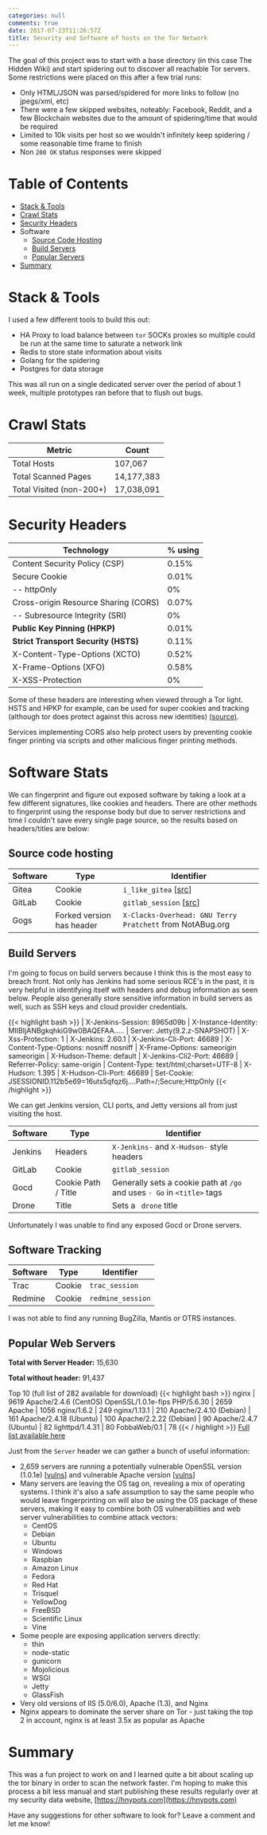 ```yaml
---
categories: null
comments: true
date: 2017-07-23T11:26:57Z
title: Security and Software of hosts on the Tor Network
---
```


The goal of this project was to start with a base directory (in this case The Hidden Wiki) and start spidering out to discover all reachable Tor servers. Some restrictions were placed on this after a few trial runs:

* Only HTML/JSON was parsed/spidered for more links to follow (no jpegs/xml, etc)
* There were a few skipped websites, noteably: Facebook, Reddit, and a few Blockchain websites due to the amount of spidering/time that would be required
* Limited to 10k visits per host so we wouldn't infinitely keep spidering / some reasonable time frame to finish
* Non `200 OK` status responses were skipped

# Table of Contents

* <a href="#stack">Stack & Tools</a>
* <a href="#crawl-stats">Crawl Stats</a>
* <a href="#security-headers">Security Headers</a>
* Software
  * <a href="#source-code">Source Code Hosting</a>
  * <a href="#build-servers">Build Servers</a>
  * <a href="#top-40">Popular Servers</a>
* <a href="#summary">Summary</a>

<a name="stack"></a>
# Stack & Tools

I used a few different tools to build this out:

* HA Proxy to load balance between `tor` SOCKs proxies so multiple could be run at the same time to saturate a network link
* Redis to store state information about visits
* Golang for the spidering
* Postgres for data storage

This was all run on a single dedicated server over the period of about 1 week, multiple prototypes ran before that to flush out bugs.

<a name="crawl-stats"></a>
# Crawl Stats

| Metric | Count |
| ------------- | ------------- |
| Total Hosts | 107,067 |
| Total Scanned Pages | 14,177,383 |
| Total Visited (non-200+) | 17,038,091 |

<a name="security-headers"></a>
# Security Headers

| Technology | % using |
| --- | --- |
| Content Security Policy (CSP) | 0.15% |
| Secure Cookie | 0.01% |
| -- httpOnly | 0% |
| Cross-origin Resource Sharing (CORS) | 0.07% |
| -- Subresource Integrity (SRI) | 0% |
| **Public Key Pinning (HPKP)** | 0.01% |
| **Strict Transport Security (HSTS)** | 0.11% |
| X-Content-Type-Options (XCTO) | 0.52% |
| X-Frame-Options (XFO)| 0.58% |
| X-XSS-Protection | 0% |

Some of these headers are interesting when viewed through a Tor light. HSTS and HPKP for example, can be used for super cookies and tracking (although tor does protect against this across new identities) [(source)](https://www.torproject.org/projects/torbrowser/design/).

Services implementing CORS also help protect users by preventing cookie finger printing via scripts and other malicious finger printing methods.

# Software Stats

We can fingerprint and figure out exposed software by taking a look at a few different signatures, like cookies and headers. There are other methods to fingerprint using the response body but due to server restrictions and time I couldn't save every single page source, so the results based on headers/titles are below:

<a name="source-code"></a>
## Source code hosting

| Software | Type | Identifier |
| --------- | ---- |--------- |
| Gitea | Cookie | `i_like_gitea` [[src](https://github.com/go-gitea/gitea/blob/0b177574c92b2f8c4a4d0d9de01ff1bf5eda06a2/modules/setting/setting.go#L1247)] |
| GitLab | Cookie | `gitlab_session` [[src](https://gitlab.com/gitlab-org/gitlab-ce/blob/master/config/initializers/session_store.rb#L13)]|
| Gogs | Forked version has header | `X-Clacks-Overhead: GNU Terry Pratchett` from NotABug.org |


<a name="build-servers"></a>
## Build Servers

I'm going to focus on build servers because I think this is the most easy to breach front. Not only has Jenkins had some serious RCE's in the past, it is very helpful in identifying itself with headers and debug information as seen below. People also generally store sensitive information in build servers as well, such as SSH keys and cloud provider credentials.

{{< highlight bash >}}
| X-Jenkins-Session: 8965d09b
| X-Instance-Identity: MIIBIjANBgkqhkiG9w0BAQEFAA.....
| Server: Jetty(9.2.z-SNAPSHOT)
| X-Xss-Protection: 1
| X-Jenkins: 2.60.1
| X-Jenkins-Cli-Port: 46689
| X-Content-Type-Options: nosniff nosniff
| X-Frame-Options: sameorigin sameorigin
| X-Hudson-Theme: default
| X-Jenkins-Cli2-Port: 46689
| Referrer-Policy: same-origin
| Content-Type: text/html;charset=UTF-8
| X-Hudson: 1.395
| X-Hudson-Cli-Port: 46689
| Set-Cookie: JSESSIONID.112b5e69=16uts5qfqz6j....Path=/;Secure;HttpOnly
{{< /highlight >}}

We can get Jenkins version, CLI ports, and Jetty versions all from just visiting the host.


| Software | Type | Identifier |
| --------- | ---- |--------- |
| Jenkins | Headers | `X-Jenkins-` and `X-Hudson-` style headers |
| GitLab | Cookie | `gitlab_session` |
| Gocd | Cookie Path / Title | Generally sets a cookie path at `/go` and uses `- Go` in `<title>` tags |
| Drone | Title | Sets a ` drone` title |

Unfortunately I was unable to find any exposed Gocd or Drone servers.

## Software Tracking

| Software | Type | Identifier |
| --------- | ---- |--------- |
| Trac | Cookie | `trac_session` |
| Redmine | Cookie | `redmine_session` |

I was not able to find any running BugZilla, Mantis or OTRS instances.

<a name="top-40"></a>
## Popular Web Servers

**Total with Server Header:**  15,630

**Total without header:**  91,437

Top 10 (full list of 282 available for download)
{{< highlight bash >}}
nginx | 9619
Apache/2.4.6 (CentOS) OpenSSL/1.0.1e-fips PHP/5.6.30 | 2659
Apache | 1056
nginx/1.6.2 | 249
nginx/1.13.1 | 210
Apache/2.4.10 (Debian) | 161
Apache/2.4.18 (Ubuntu) | 100
Apache/2.2.22 (Debian) | 90
Apache/2.4.7 (Ubuntu) | 82
lighttpd/1.4.31 | 80
FobbaWeb/0.1 | 78
{{< / highlight >}}
[Full list available here](/datasets/2017-07-tor/servers.txt)


Just from the `Server` header we can gather a bunch of useful information:

* 2,659 servers are running a potentially vulnerable OpenSSL version (1.0.1e) [[vulns](https://www.cvedetails.com/vulnerability-list/vendor_id-217/product_id-383/version_id-157548/Openssl-Openssl-1.0.1e.html)] and vulnerable Apache version [[vulns](https://www.cvedetails.com/vulnerability-list/vendor_id-45/product_id-66/version_id-161846/opdos-1/Apache-Http-Server-2.4.6.html)]
* Many servers are leaving the OS tag on, revealing a mix of operating systems. I think it's also a safe assumption to say the same people who would leave fingerprinting on will also be using the OS package of these servers, making it easy to combine both OS vulnerabilities and web server vulnerabilities to combine attack vectors:
  * CentOS
  * Debian
  * Ubuntu
  * Windows
  * Raspbian
  * Amazon Linux
  * Fedora
  * Red Hat
  * Trisquel
  * YellowDog
  * FreeBSD
  * Scientific Linux
  * Vine
* Some people are exposing application servers directly:
  * thin
  * node-static
  * gunicorn
  * Mojolicious
  * WSGI
  * Jetty
  * GlassFish
* Very old versions of IIS (5.0/6.0), Apache (1.3), and Nginx
* Nginx appears to dominate the server share on Tor - just taking the top 2 in account, nginx is at least 3.5x as popular as Apache


<a name="summary"></a>
# Summary

This was a fun project to work on and I learned quite a bit about scaling up the tor binary in order to scan the network faster. I'm hoping to make this process a bit less manual and start publishing these results regularly over at my security data website, [https://hnypots.com](https://hnypots.com)

Have any suggestions for other software to look for? Leave a comment and let me know!
